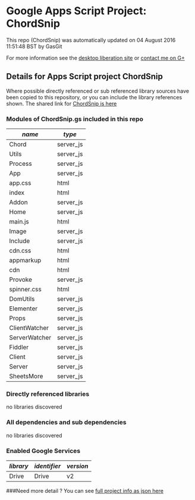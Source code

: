# Google Apps Script Project: ChordSnip
This repo (ChordSnip) was automatically updated on 04 August 2016 11:51:48 BST by GasGit

For more information see the [desktop liberation site](http://ramblings.mcpher.com/Home/excelquirks/drivesdk/gettinggithubready "desktop liberation") or [contact me on G+](https://plus.google.com/+BruceMcpherson "Bruce McPherson - GDE")
## Details for Apps Script project ChordSnip
Where possible directly referenced or sub referenced library sources have been copied to this repository, or you can include the library references shown. 
The shared link for [ChordSnip is here](https://script.google.com/d/1x3oPg-OD7i0hFsUS_YgW0amEqTC7HOafuFn1ZkCiyrRB50PDsfe_J5C8/edit?usp=sharing "open in the GAS IDE")

### Modules of ChordSnip.gs included in this repo
*name*|*type*
--- | --- 
Chord| server_js
Utils| server_js
Process| server_js
App| server_js
app.css| html
index| html
Addon| server_js
Home| server_js
main.js| html
Image| server_js
Include| server_js
cdn.css| html
appmarkup| html
cdn| html
Provoke| server_js
spinner.css| html
DomUtils| server_js
Elementer| server_js
Props| server_js
ClientWatcher| server_js
ServerWatcher| server_js
Fiddler| server_js
Client| server_js
Server| server_js
SheetsMore| server_js
### Directly referenced libraries
no libraries discovered
### All dependencies and sub dependencies
no libraries discovered
### Enabled Google Services
*library*|*identifier*|*version*
--- | --- | --- 
Drive| Drive|v2
###Need more detail ?
You can see [full project info as json here](info.json)
